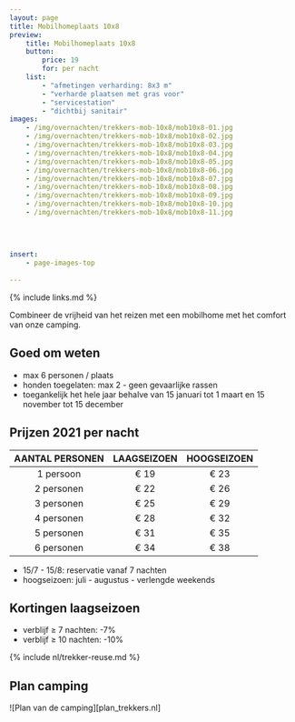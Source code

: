 ```yaml
---
layout: page
title: Mobilhomeplaats 10x8
preview: 
    title: Mobilhomeplaats 10x8
    button:
        price: 19
        for: per nacht
    list:
        - "afmetingen verharding: 8x3 m"
        - "verharde plaatsen met gras voor"
        - "servicestation"
        - "dichtbij sanitair"
images:
    - /img/overnachten/trekkers-mob-10x8/mob10x8-01.jpg
    - /img/overnachten/trekkers-mob-10x8/mob10x8-02.jpg
    - /img/overnachten/trekkers-mob-10x8/mob10x8-03.jpg
    - /img/overnachten/trekkers-mob-10x8/mob10x8-04.jpg
    - /img/overnachten/trekkers-mob-10x8/mob10x8-05.jpg
    - /img/overnachten/trekkers-mob-10x8/mob10x8-06.jpg
    - /img/overnachten/trekkers-mob-10x8/mob10x8-07.jpg
    - /img/overnachten/trekkers-mob-10x8/mob10x8-08.jpg
    - /img/overnachten/trekkers-mob-10x8/mob10x8-09.jpg
    - /img/overnachten/trekkers-mob-10x8/mob10x8-10.jpg
    - /img/overnachten/trekkers-mob-10x8/mob10x8-11.jpg
    
    
    
    
insert:
    - page-images-top
    
---
```

{% include links.md %}

Combineer de vrijheid van het reizen met een mobilhome met het comfort van onze camping.

## Goed om weten

- max 6 personen / plaats
- honden toegelaten: max 2 - geen gevaarlijke rassen
- toegankelijk  het hele jaar behalve van 15 januari tot 1 maart en 15 november tot 15 december

## Prijzen 2021 per nacht
 
AANTAL PERSONEN | LAAGSEIZOEN | HOOGSEIZOEN      
:-------------:|:-----------:|:-----------:|
1 persoon      |€ 19         |€ 23     
2 personen     |€ 22         |€ 26          
3 personen     |€ 25         |€ 29
4 personen     |€ 28         |€ 32    
5 personen     |€ 31         |€ 35
6 personen     |€ 34         |€ 38

* 15/7 - 15/8: reservatie vanaf 7 nachten
* hoogseizoen: juli - augustus - verlengde weekends

## Kortingen laagseizoen

- verblijf ≥ 7 nachten: -7%
- verblijf ≥ 10 nachten: -10%

{% include nl/trekker-reuse.md %}




## Plan camping

![Plan van de camping][plan_trekkers.nl]
